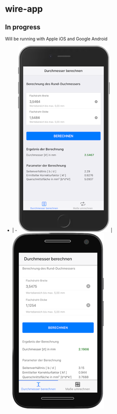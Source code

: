 # wire-app

## In progress

Will be running with Apple iOS and Google Android

- | - 
![alt](ios.png) | ![alt](android.png)